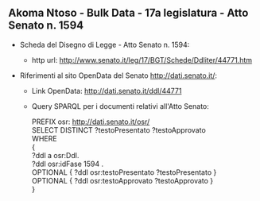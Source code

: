 ## Akoma Ntoso - Bulk Data - 17a legislatura - Atto Senato n. 1594 ##

* Scheda del Disegno di Legge - Atto Senato n. 1594:
	* http url: http://www.senato.it/leg/17/BGT/Schede/Ddliter/44771.htm

* Riferimenti al sito OpenData del Senato http://dati.senato.it/:
	* Link OpenData: http://dati.senato.it/ddl/44771
	* Query SPARQL per i documenti relativi all'Atto Senato:

        PREFIX osr: <http://dati.senato.it/osr/>  
		SELECT DISTINCT ?testoPresentato ?testoApprovato  
		WHERE  
		{  
		    ?ddl a osr:Ddl.  
		    ?ddl osr:idFase 1594 .  
		    OPTIONAL { ?ddl osr:testoPresentato ?testoPresentato }  
		    OPTIONAL { ?ddl osr:testoApprovato ?testoApprovato }  
		}
		